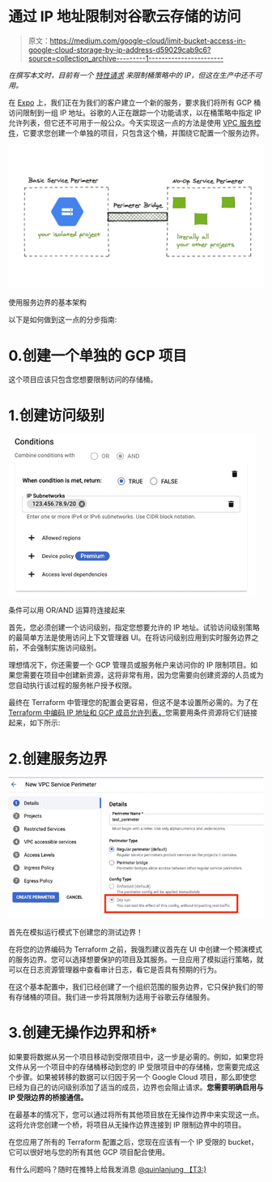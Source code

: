 # 通过 IP 地址限制对谷歌云存储的访问

> 原文：<https://medium.com/google-cloud/limit-bucket-access-in-google-cloud-storage-by-ip-address-d59029cab9c6?source=collection_archive---------1----------------------->

*在撰写本文时，目前有一个* [*特性请求*](https://issuetracker.google.com/issues/63068776) *来限制桶策略中的 IP，但这在生产中还不可用。*

在 [Expo](https://expo.dev/) 上，我们正在为我们的客户建立一个新的服务，要求我们将所有 GCP 桶访问限制到一组 IP 地址。谷歌的人正在跟踪一个功能请求，以在桶策略中指定 IP 允许列表，但它还不可用于一般公众。今天实现这一点的方法是使用 [VPC 服务控件](https://cloud.google.com/vpc-service-controls)，它要求您创建一个单独的项目，只包含这个桶，并围绕它配置一个服务边界。

![](img/8e9e114c859dbd79e0a3da9323edf4a8.png)

使用服务边界的基本架构

以下是如何做到这一点的分步指南:

# 0.创建一个单独的 GCP 项目

这个项目应该只包含您想要限制访问的存储桶。

# 1.创建访问级别

![](img/fd131e167c8265bec7b6a890d5c38fb0.png)

条件可以用 OR/AND 运算符连接起来

首先，您必须创建一个访问级别，指定您想要允许的 IP 地址。试验访问级别策略的最简单方法是使用访问上下文管理器 UI。在将访问级别应用到实时服务边界之前，不会强制实施访问级别。

理想情况下，你还需要一个 GCP 管理员或服务帐户来访问你的 IP 限制项目。如果您需要在项目中创建新资源，这将非常有用，因为您需要向创建资源的人员或为您自动执行该过程的服务帐户授予权限。

最终在 Terraform 中管理您的配置会更容易，但这不是本设置所必需的。为了在 [Terraform 中编码 IP 地址和 GCP 成员允许列表，](https://www.terraform.io/)您需要用条件资源将它们链接起来，如下所示:

# 2.创建服务边界

![](img/defac0ae8a344a420c9b95faf29a5ea0.png)

首先在模拟运行模式下创建您的测试边界！

在将您的边界编码为 Terraform 之前，我强烈建议首先在 UI 中创建一个预演模式的服务边界。您可以选择想要保护的项目及其服务。一旦应用了模拟运行策略，就可以在日志资源管理器中查看审计日志，看它是否具有预期的行为。

在这个基本配置中，我们已经创建了一个组织范围的服务边界，它只保护我们的带有存储桶的项目。我们进一步将其限制为适用于谷歌云存储服务。

# 3.创建无操作边界和桥*

如果要将数据从另一个项目移动到受限项目中，这一步是必需的。例如，如果您将文件从另一个项目中的存储桶移动到您的 IP 受限项目中的存储桶，您需要完成这个步骤。如果被转移的数据可以归因于另一个 Google Cloud 项目，那么即使您已经为自己的访问级别添加了适当的成员，边界也会阻止请求。**您需要明确启用与 IP 受限边界的桥接通信。**

在最基本的情况下，您可以通过将所有其他项目放在无操作边界中来实现这一点。这将允许您创建一个桥，将项目从无操作边界连接到 IP 限制边界中的项目。

在您应用了所有的 Terraform 配置之后，您现在应该有一个 IP 受限的 bucket，它可以很好地与您的所有其他 GCP 项目配合使用。

有什么问题吗？随时在推特上给我发消息 [@quinlanjung 【T3:)](https://twitter.com/quinlanjung)